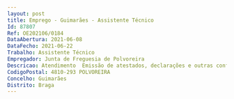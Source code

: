 ```yaml
--- 
layout: post
title: Emprego - Guimarães - Assistente Técnico
Id: 87807
Ref: OE202106/0184
DataAbertura: 2021-06-08
DataFecho: 2021-06-22
Trabalho: Assistente Técnico
Empregador: Junta de Freguesia de Polvoreira
Descricao: Atendimento  Emissão de atestados, declarações e outras confirmações  Registo de correspondência Arquivo  Expediente  Registo de canídeos  Apoio na elaboração de documentos previsionais  Apoio na elaboração de documentos para prestação de contas  Organização de documentos contabilísticos  Processamento de vencimentos  Organização do inventário patrimonial da freguesia  Outros serviços eventuais atribuídos pelo órgão executivo.
CodigoPostal: 4810-293 POLVOREIRA
Concelho: Guimarães
Distrito: Braga
--- 
```

